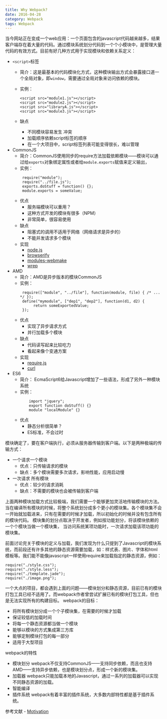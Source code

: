```yaml
---
title: Why Webpack?
date: 2016-04-28
category: Webpack
tags: Webpack
---
```


当今网站正在变成一个web应用：一个页面包含的javascript代码越来越多，结果客户端存在着大量的代码。通过模块系统划分代码到一个个小模块中，是管理大量代码的有效方式。目前有好几种方式用于实现模块和依赖关系定义：


- `<script>`标签
    - 简介：这是最基本的代码模块化方式，这种模块输出方式会暴露接口道一个全局对象，即`window`，需要通过全局对象来访问依赖的模块。
    - 实例：
        ```
        <script src="module1.js"></script>
        <script src="module2.js"></script>
        <script src="libraryA.js"></script>
        <script src="module3.js"></script>
        ```

    - 缺点
         - 不同模块容易发生 冲突
         - 加载顺序依赖script标签的顺序
         - 在一个大项目中，script标签列表可能变得很长，难以管理
- CommonJS
    - 简介：CommonJS使用同步的require方法加载依赖模块——模块可以通过给`exports`对象绑定属性或者给` module.exports `赋值来定义输出，
    - 实例：
         ```
          require("module");
          require("../file.js");
          exports.doStuff = function() {};
          module.exports = someValue;
         ```
    - 优点
         - 服务端模块可以重用？
         - 这种方式开发的模块有很多（NPM）
         - 非常简单，很容易使用
    - 缺点
         - 阻塞式的调用不适用于网络（网络请求是异步的）
         - 不能并发请求多个模块
    - 实现
         - [ node.js]( http://nodejs.org/ )
         - [ browserify]( https://github.com/substack/node-browserify )
         - [ modules-webmake ]( https://github.com/medikoo/modules-webmake )
         - [wrep]( https://github.com/substack/wreq )
- AMD
    - 简介：AMD是异步版本的模块CommonJS
    - 实例：
         ```
          require(["module", "../file"], function(module, file) { /* ... */ });
          define("mymodule", ["dep1", "dep2"], function(d1, d2) {
               return someExportedValue;
          });
         ```
    - 优点
         - 实现了异步请求方式
         - 并行加载多个模块
    - 缺点
         - 代码读写起来比较吃力
         - 看起来像个变通方案
    - 实现
         - [require.js]( http://requirejs.org/ )
         - [curl]( https://github.com/cujojs/curl )
- ES6
    - 简介： EcmaScript6给Javascript增加了一些语法，形成了另外一种模块系统
    - 实例：
        ```
            import "jquery";
            export function doStuff() {}
            module "localModule" {}
        ```
    - 优点
         - 静态分析很简单？
         - ES标准，不会过时


模块确定了，要在客户端执行，必须从服务器传输到客户端。以下是两种极端的传输方式：
- 一个请求一个模块
    - 优点：只传输请求的模块
    - 缺点：多个模块需要多次请求，影响性能，应用启动慢
- 一次请求 所有模块
    - 优点：较少的请求消耗
    - 缺点：不需要的模块也会被传输到客户端


上面两种模块加载方式比较极端，我们需要一个能够更加灵活地传输模块的方法。当在编译所有模块的时候，将整个系统划分成多个更小的模块集。各个模块集不会一开始就加载进来，只有在需要的时候才加载，所以初始化的时候并没有包含所有的模块代码。 模块集的划分点取决于开发者，例如按功能划分，将该模块依赖的一个个模块当做一个模块集， 当访问系统某项功能时，一次请求加载该项功能的模块集。


前面讨论完关于模块的定义与加载，我们发现为什么只提到了Javascript的模块系统，而前段还有许多其他的静态资源需要加载，如：样式表、图片、字体和html模板等。我们能不能像javascript一样使用require来加载指定的静态资源，例如：
```
require("./style.css");
require("./style.less");
require("./template.jade");
require("./image.png");
```


一个大点的项目，都会遇到上面的问题——模块划分和静态资源，目前已有的模块打包工具已经不适用了。而webpack作者曾尝试扩展已有的模块打包工具，但也是无法实现所有的构建目标。
webpack的目标：

- 将所有模块划分成一个个子模块集，在需要的时候才加载
- 保证较低的加载时间
- 将每一个静态资源都当做一个模块
- 能够以模块的方式集成第三方库
- 能够定制模块打包的每一部分
- 适用于大型项目

webpack的特性


- 模块划分
    webpack不仅支持CommonJS——支持同步依赖，而且也支持AMD——支持异步依赖，也是模块划分点，形成一个新的模块集。
- 加载器
    webpack只能加载本地的Javascript，通过一系列的加载器可以实现不同静态资源的加载。
- 智能编译
- 插件系统
    webpack有着丰富的插件系统，大多数内部特性都是基于插件系统。


参考文献 - [Motivation]( http://webpack.github.io/docs/motivation.html)
